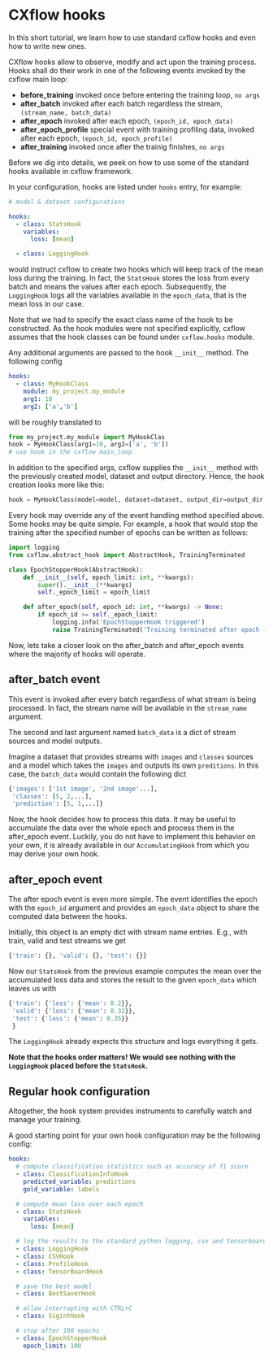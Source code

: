 # CXflow hooks
In this short tutorial, we learn how to use standard cxflow hooks and even how to write new ones.

CXflow hooks allow to observe, modify and act upon the training process. Hooks shall do their work in one of the following events invoked by the cxflow main loop:
- **before_training** invoked once before entering the training loop, `no args`
- **after_batch** invoked after each batch regardless the stream, `(stream_name, batch_data)`
- **after_epoch** invoked after each epoch, `(epoch_id, epoch_data)`
- **after_epoch_profile** special event with training profiling data, invoked after each epoch, `(epoch_id, epoch_profile)`
- **after_training** invoked once after the trainig finishes, `no args`

Before we dig into details, we peek on how to use some of the standard hooks available in cxflow framework.

In your configuration, hooks are listed under `hooks` entry, for example:

```yaml
# model & dataset configurations

hooks:
  - class: StatsHook
    variables:
      loss: [mean]

  - class: LoggingHook
```

would instruct cxflow to create two hooks which will keep track of the mean loss during the training.
In fact, the `StatsHook` stores the loss from every batch and means the values after each epoch.
Subsequently, the `LoggingHook` logs all the variables available in the `epoch_data`, that is the mean loss in our case.

Note that we had to specify the exact class name of the hook to be constructed.
As the hook modules were not specified explicitly, cxflow assumes that the hook classes can be found under `cxflow.hooks` module.

Any additional arguments are passed to the hook `__init__` method. The following config
```yaml
hooks:
  - class: MyHookClass
    module: my_project.my_module
    arg1: 10
    arg2: ['a','b']
```
will be roughly translated to
```python
from my_project.my_module import MyHookClas
hook = MyHookClass(arg1=10, arg2=['a', 'b'])
# use hook in the cxflow main_loop
```

In addition to the specified args, cxflow supplies the `__init__` method with the previously created model, dataset and output directory.
Hence, the hook creation looks more like this:
```python
hook = MyHookClass(model=model, dataset=dataset, output_dir=output_dir, arg1=10, arg2=['a', 'b'])
```

Every hook may override any of the event handling method specified above. Some hooks may be quite simple.
For example, a hook that would stop the training after the specified number of epochs can be written as follows:
```python
import logging
from cxflow.abstract_hook import AbstractHook, TrainingTerminated

class EpochStopperHook(AbstractHook):
    def __init__(self, epoch_limit: int, **kwargs):
        super().__init__(**kwargs)
        self._epoch_limit = epoch_limit

    def after_epoch(self, epoch_id: int, **kwargs) -> None:
        if epoch_id >= self._epoch_limit:
            logging.info('EpochStopperHook triggered')
            raise TrainingTerminated('Training terminated after epoch {}'.format(epoch_id))
```

Now, lets take a closer look on the after_batch and after_epoch events where the majority of hooks will operate.

## after_batch event

This event is invoked after every batch regardless of what stream is being processed.
In fact, the stream name will be available in the `stream_name` argument.

The second and last argument named `batch_data` is a dict of stream sources and model outputs.

Imagine a dataset that provides streams with `images` and `classes` sources and a model which takes the `images` and outputs its own `preditions`.
In this case, the `batch_data` would contain the following dict
```python
{'images': ['1st image', '2nd image'...],
 'classes': [5, 2,...],
 'prediction': [5, 1,...]}
 ```

 Now, the hook decides how to process this data. It may be useful to accumulate the data over the whole epoch and process them in the after_epoch event.
 Luckily, you do not have to implement this behavior on your own, it is already available in our `AccumulatingHook` from which you may derive your own hook.

## after_epoch event

The after epoch event is even more simple. The event identifies the epoch with the `epoch_id` argument and provides an `epoch_data` object to share the computed data between the hooks.

Initially, this object is an empty dict with stream name entries. E.g., with train, valid and test streams we get
```python
{'train': {}, 'valid': {}, 'test': {}}
```

Now our `StatsHook` from the previous example computes the mean over the accumulated loss data and stores the result to the given `epoch_data` which leaves us with
```python
{'train': {'loss': {'mean': 0.2}},
 'valid': {'loss': {'mean': 0.32}},
 'test': {'loss': {'mean': 0.35}}
 }
```

The `LoggingHook` already expects this structure and logs everything it gets.

**Note that the hooks order matters! We would see nothing with the `LoggingHook` placed before the `StatsHook`.**

## Regular hook configuration
Altogether, the hook system provides instruments to carefully watch and manage your training.

A good starting point for your own hook configuration may be the following config:

```yaml
hooks:
  # compute classification statistics such as accuracy of f1 score
  - class: ClassificationInfoHook
    predicted_variable: predictions
    gold_variable: labels

  # compute mean loss over each epoch
  - class: StatsHook
    variables:
      loss: [mean]

  # log the results to the standard python logging, csv and tensorboard
  - class: LoggingHook
  - class: CSVHook
  - class: ProfileHook
  - class: TensorBoardHook

  # save the best model
  - class: BestSaverHook

  # allow interrupting with CTRL+C
  - class: SigintHook

  # stop after 100 epochs
  - class: EpochStopperHook
    epoch_limit: 100
```

